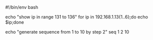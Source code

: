 #!/bin/env bash

echo "show ip in range 131 to 136"
for ip in 192.168.1.13{1..6};do echo $ip;done

echo "generate sequence from 1 to 10 by step 2"
seq 1 2 10
